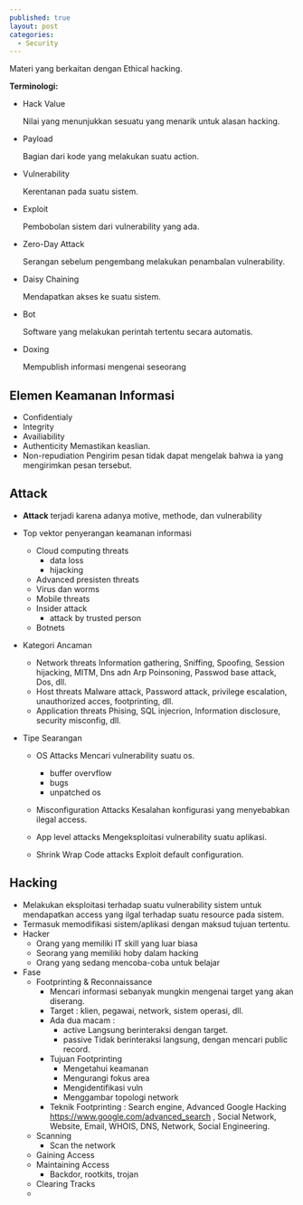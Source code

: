 ```yaml
---
published: true
layout: post
categories:
  - Security
---
```

Materi yang berkaitan dengan Ethical hacking.

**Terminologi:**
- Hack Value
  
  Nilai yang menunjukkan sesuatu yang menarik untuk alasan hacking.
   
- Payload

  Bagian dari kode yang melakukan suatu action.
  
- Vulnerability

  Kerentanan pada suatu sistem.
  
- Exploit

  Pembobolan sistem dari vulnerability yang ada.
  
- Zero-Day Attack

  Serangan sebelum pengembang melakukan penambalan vulnerability.
  
- Daisy Chaining

  Mendapatkan akses ke suatu sistem.
  
- Bot

  Software yang melakukan perintah tertentu secara automatis.
  
- Doxing

  Mempublish informasi mengenai seseorang
  
## Elemen Keamanan Informasi
- Confidentialy
- Integrity
- Availiability
- Authenticity
  Memastikan keaslian.
- Non-repudiation
  Pengirim pesan tidak dapat mengelak bahwa ia yang mengirimkan pesan tersebut.
  
## Attack
- **Attack** terjadi karena adanya motive, methode, dan vulnerability

- Top vektor penyerangan keamanan informasi
  - Cloud computing threats
    - data loss
    - hijacking
  - Advanced presisten threats
  - Virus dan worms
  - Mobile threats
  - Insider attack
    - attack by trusted person
  - Botnets
  
- Kategori Ancaman
  - Network threats
    Information gathering, Sniffing, Spoofing, Session hijacking, MITM, Dns adn Arp Poinsoning, Passwod base attack, Dos, dll.
  - Host threats
    Malware attack, Password attack, privilege escalation, unauthorized acces, footprinting, dll.
  - Application threats
    Phising, SQL injecrion, Information disclosure, security misconfig, dll.
  
- Tipe Searangan
  - OS Attacks
    Mencari vulnerability suatu os.
    - buffer overvflow
    - bugs
    - unpatched os
    
  - Misconfiguration Attacks
    Kesalahan konfigurasi yang menyebabkan ilegal access.
  - App level attacks
    Mengeksploitasi vulnerability suatu aplikasi.
  - Shrink Wrap Code attacks
    Exploit default configuration.
    
## Hacking
- Melakukan eksploitasi terhadap suatu vulnerability sistem untuk mendapatkan access yang ilgal terhadap suatu resource pada sistem.
- Termasuk memodifikasi sistem/aplikasi dengan maksud tujuan tertentu.
- Hacker
  - Orang yang memiliki IT skill yang luar biasa
  - Seorang yang memiliki hoby dalam hacking
  - Orang yang sedang mencoba-coba untuk belajar
- Fase
  - Footprinting & Reconnaissance
    - Mencari informasi sebanyak mungkin mengenai target yang akan diserang.
    - Target : klien, pegawai, network, sistem operasi, dll.
    - Ada dua macam :
      - active
        Langsung berinteraksi dengan target.
      - passive
        Tidak berinteraksi langsung, dengan mencari public record.
    - Tujuan Footprinting
      - Mengetahui keamanan
      - Mengurangi fokus area
      - Mengidentifikasi vuln
      - Menggambar topologi network
    - Teknik Footprinting : Search engine, Advanced Google Hacking https://www.google.com/advanced_search , Social Network, Website, Email, WHOIS, DNS, Network, Social Engineering.
  - Scanning
    - Scan the network
  - Gaining Access
  - Maintaining Access
    - Backdor, rootkits, trojan
  - Clearing Tracks
  -

